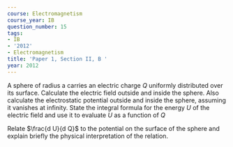 ```yaml
---
course: Electromagnetism
course_year: IB
question_number: 15
tags:
- IB
- '2012'
- Electromagnetism
title: 'Paper 1, Section II, B '
year: 2012
---
```




A sphere of radius a carries an electric charge $Q$ uniformly distributed over its surface. Calculate the electric field outside and inside the sphere. Also calculate the electrostatic potential outside and inside the sphere, assuming it vanishes at infinity. State the integral formula for the energy $U$ of the electric field and use it to evaluate $U$ as a function of $Q$

Relate $\frac{d U}{d Q}$ to the potential on the surface of the sphere and explain briefly the physical interpretation of the relation.